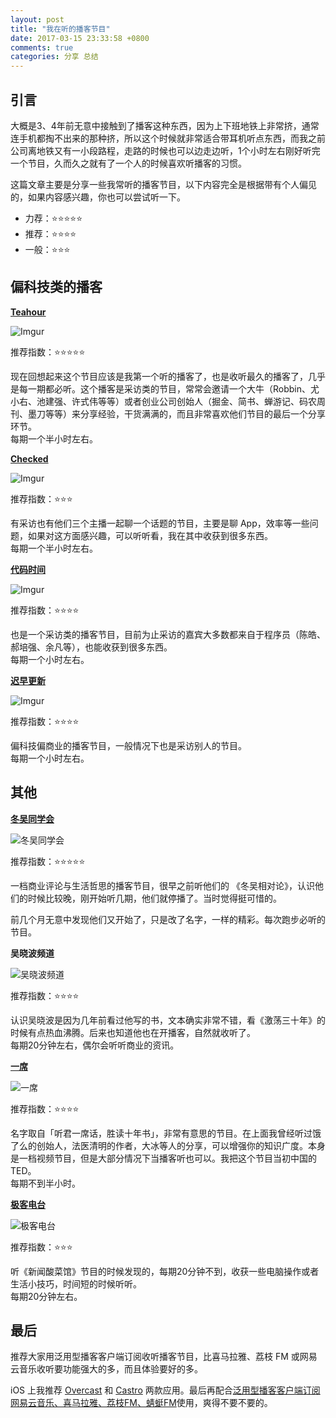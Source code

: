 ```yaml
---
layout: post
title: "我在听的播客节目"
date: 2017-03-15 23:33:58 +0800
comments: true
categories: 分享 总结
---
```


## 引言

大概是3、4年前无意中接触到了播客这种东西，因为上下班地铁上非常挤，通常连手机都掏不出来的那种挤，所以这个时候就非常适合带耳机听点东西，而我之前公司离地铁又有一小段路程，走路的时候也可以边走边听，1个小时左右刚好听完一个节目，久而久之就有了一个人的时候喜欢听播客的习惯。

这篇文章主要是分享一些我常听的播客节目，以下内容完全是根据带有个人偏见的，如果内容感兴趣，你也可以尝试听一下。

- 力荐：⭐⭐⭐⭐⭐
- 推荐：⭐⭐⭐⭐
- 一般：⭐⭐⭐

<!--more-->

## 偏科技类的播客

**[Teahour](http://teahour.fm/)**

![Imgur](https://blog-1251237404.cos.ap-guangzhou.myqcloud.com/20190424162858.png)

推荐指数：⭐⭐⭐⭐⭐

现在回想起来这个节目应该是我第一个听的播客了，也是收听最久的播客了，几乎是每一期都必听。这个播客是采访类的节目，常常会邀请一个大牛（Robbin、尤小右、池建强、许式伟等等）或者创业公司创始人（掘金、简书、蝉游记、码农周刊、墨刀等等）来分享经验，干货满满的，而且非常喜欢他们节目的最后一个分享环节。  
每期一个半小时左右。


**[Checked](http://checked.fm/)**

![Imgur](https://blog-1251237404.cos.ap-guangzhou.myqcloud.com/20190424162910.png)

推荐指数：⭐⭐⭐

有采访也有他们三个主播一起聊一个话题的节目，主要是聊 App，效率等一些问题，如果对这方面感兴趣，可以听听看，我在其中收获到很多东西。  
每期一个半小时左右。


**[代码时间](https://codetimecn.com/)**

![Imgur](https://blog-1251237404.cos.ap-guangzhou.myqcloud.com/20190424162920.png)

推荐指数：⭐⭐⭐⭐

也是一个采访类的播客节目，目前为止采访的嘉宾大多数都来自于程序员（陈皓、郝培强、余凡等），也能收获到很多东西。  
每期一个小时左右。

**[迟早更新](http://www.weareones.com/2)**

![Imgur](https://blog-1251237404.cos.ap-guangzhou.myqcloud.com/20190424162928.png)

推荐指数：⭐⭐⭐⭐

偏科技偏商业的播客节目，一般情况下也是采访别人的节目。  
每期一个小时左右。


## 其他

**[冬吴同学会](http://www.ximalaya.com/83432108/album/8475135/)**

![冬吴同学会](https://blog-1251237404.cos.ap-guangzhou.myqcloud.com/20190424162942.png)

推荐指数：⭐⭐⭐⭐⭐

一档商业评论与生活哲思的播客节目，很早之前听他们的 《冬吴相对论》，认识他们的时候比较晚，刚开始听几期，他们就停播了。当时觉得挺可惜的。

前几个月无意中发现他们又开始了，只是改了名字，一样的精彩。每次跑步必听的节目。


**吴晓波频道**

![吴晓波频道](https://blog-1251237404.cos.ap-guangzhou.myqcloud.com/20190424162951.png)

推荐指数：⭐⭐⭐⭐

认识吴晓波是因为几年前看过他写的书，文本确实非常不错，看《激荡三十年》的时候有点热血沸腾。后来也知道他也在开播客，自然就收听了。  
每期20分钟左右，偶尔会听听商业的资讯。

**[一席](http://www.yixi.tv/)**

![一席](https://blog-1251237404.cos.ap-guangzhou.myqcloud.com/20190424163005.png)

推荐指数：⭐⭐⭐⭐

名字取自「听君一席话，胜读十年书」，非常有意思的节目。在上面我曾经听过饿了么的创始人，法医清明的作者，大冰等人的分享，可以增强你的知识广度。本身是一档视频节目，但是大部分情况下当播客听也可以。我把这个节目当初中国的 TED。  
每期不到半小时。

**[极客电台](https://geek.wasai.org/)**

![极客电台](https://blog-1251237404.cos.ap-guangzhou.myqcloud.com/20190424163014.png)

推荐指数：⭐⭐⭐

听《新闻酸菜馆》节目的时候发现的，每期20分钟不到，收获一些电脑操作或者生活小技巧，时间短的时候听听。  
每期20分钟左右。


## 最后

推荐大家用泛用型播客客户端订阅收听播客节目，比喜马拉雅、荔枝 FM 或网易云音乐收听要功能强大的多，而且体验要好的多。

iOS 上我推荐 [Overcast](https://itunes.apple.com/cn/app/overcast-podcast-player/id888422857?mt=8&uo=4&ct=pc&at=1010lmKs) 和 [Castro](https://itunes.apple.com/cn/app/castro-podcast-player/id1080840241?mt=8&uo=4&ct=pc&at=1010lmKs) 两款应用。最后再配合[泛用型播客客户端订阅网易云音乐、喜马拉雅、荔枝FM、蜻蜓FM](http://miao.li/2016/podcast_beta_miao_li/)使用，爽得不要不要的。



